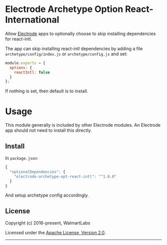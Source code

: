 # Electrode Archetype Option React-International

Allow [Electrode](https://github.com/electrode-io/electrode) apps to optionally choose to skip installing dependencies for react-intl.

The app can skip installing react-intl dependencies by adding a file `archetype/config/index.js` or `archetype/config.js` and set:

```js
module.exports = {
  options: {
    reactIntl: false
  }
};
```

If nothing is set, then default is to install.

# Usage

This module generally is included by other Electrode modules. An Electrode app should not need to install this directly.

## Install

In `package.json`:

```js
{
  "optionalDependencies": {
    "electrode-archetype-opt-react-intl": "^1.0.0"
  }
}
```

And setup archetype config accordingly.

## License

Copyright (c) 2016-present, WalmartLabs

Licensed under the [Apache License, Version 2.0](https://www.apache.org/licenses/LICENSE-2.0).

---
